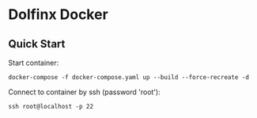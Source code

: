 # Dolfinx Docker

## Quick Start

Start container:
~~~
docker-compose -f docker-compose.yaml up --build --force-recreate -d
~~~

Connect to container by ssh (password 'root'):
~~~
ssh root@localhost -p 22
~~~
